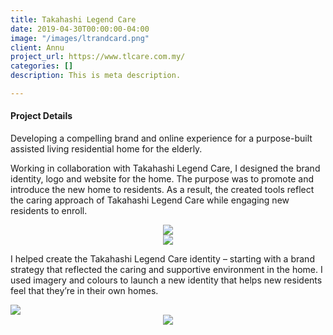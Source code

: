 ```yaml
---
title: Takahashi Legend Care
date: 2019-04-30T00:00:00-04:00
image: "/images/ltrandcard.png"
client: Annu
project_url: https://www.tlcare.com.my/
categories: []
description: This is meta description.

---
```

#### Project Details

Developing a compelling brand and online experience for a purpose-built assisted living residential home for the elderly.

Working in collaboration with Takahashi Legend Care, I designed the brand identity, logo and website for the home. The purpose was to promote and introduce the new home to residents. As a result, the created tools reflect the caring approach of Takahashi Legend Care while engaging new residents to enroll.

<div style="text-align: center"><img src="/images/logodesign.png"/></div>

<div style="text-align: center"><img src="/images/colours_and_text.png"/></div>

I helped create the Takahashi Legend Care identity – starting with a brand strategy that reflected the caring and supportive environment in the home. I used imagery and colours to launch a new identity that helps new residents feel that they’re in their own homes.

<style>
img {
max-width: 100%;
height: auto;
}
</style>
<div>
<img src= "/images/ltrandcard.png">
</div>
<div style="text-align: center"><img src="/images/website.png"/></div>

